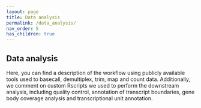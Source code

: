 ```yaml
---
layout: page
title: Data analysis
permalink: /data_analysis/
nav_order: 5
has_children: true
---
```


## Data analysis  
Here, you can find a description of the workflow using publicly available tools used to basecall, demultiplex, trim, map and count data. Additionally, we comment on custom Rscripts we used to perform the downstream analysis, including quality control, annotation of transcript boundaries, gene body coverage analysis and transcriptional unit annotation.   
